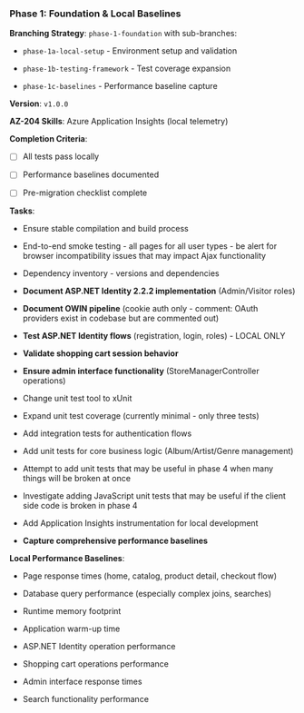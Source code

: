 ### Phase 1: Foundation & Local Baselines

  

**Branching Strategy**: `phase-1-foundation` with sub-branches:

  

- `phase-1a-local-setup` - Environment setup and validation

- `phase-1b-testing-framework` - Test coverage expansion

- `phase-1c-baselines` - Performance baseline capture

  

**Version**: `v1.0.0`

  

**AZ-204 Skills**: Azure Application Insights (local telemetry)

  

**Completion Criteria**:

  

- [ ] All tests pass locally

- [ ] Performance baselines documented

- [ ] Pre-migration checklist complete

  

**Tasks**:

  

- Ensure stable compilation and build process

- End-to-end smoke testing - all pages for all user types - be alert for browser incompatibility issues that may impact Ajax functionality

- Dependency inventory - versions and dependencies

- **Document ASP.NET Identity 2.2.2 implementation** (Admin/Visitor roles)

- **Document OWIN pipeline** (cookie auth only - comment: OAuth providers exist in codebase but are commented out)

- **Test ASP.NET Identity flows** (registration, login, roles) - LOCAL ONLY

- **Validate shopping cart session behavior**

- **Ensure admin interface functionality** (StoreManagerController operations)

- Change unit test tool to xUnit

- Expand unit test coverage (currently minimal - only three tests)

- Add integration tests for authentication flows

- Add unit tests for core business logic (Album/Artist/Genre management)

- Attempt to add unit tests that may be useful in phase 4 when many things will be broken at once

- Investigate adding JavaScript unit tests that may be useful if the client side code is broken in phase 4

- Add Application Insights instrumentation for local development

- **Capture comprehensive performance baselines**

  

**Local Performance Baselines**:

  

- Page response times (home, catalog, product detail, checkout flow)

- Database query performance (especially complex joins, searches)

- Runtime memory footprint

- Application warm-up time

- ASP.NET Identity operation performance

- Shopping cart operations performance

- Admin interface response times

- Search functionality performance
